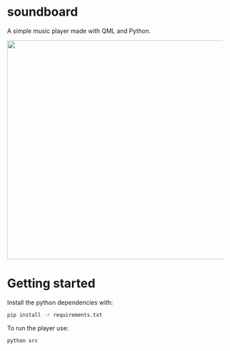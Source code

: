 # soundboard
A simple music player made with QML and Python.

<p align="center">
  <img src="https://github.com/lsouoliveira/soundboard/assets/30642647/a45cdf7f-0a70-4e3e-bc04-601ce95552f6" width="512">
</p>
  
# Getting started

Install the python dependencies with:

```sh
pip install -r requirements.txt
```

To run the player use:

```sh
python src
```
